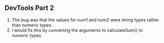 ## DevTools Part 2

1. The bug was that the values for num1 and num2 were string types rather than numeric types.
2. I would fix this by converting the arguments to calculateSum() to numeric types.